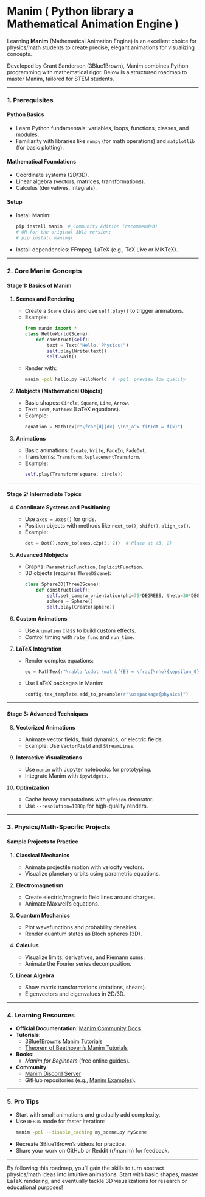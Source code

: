 # Manim ( Python library a Mathematical Animation Engine )

Learning **Manim** (Mathematical Animation Engine) is an excellent choice for physics/math students to 
create precise, elegant animations for visualizing concepts. 

Developed by Grant Sanderson (3Blue1Brown), Manim combines Python programming with mathematical rigor. 
Below is a structured roadmap to master Manim, tailored for STEM students.

---

### **1. Prerequisites**

#### **Python Basics**

- Learn Python fundamentals: variables, loops, functions, classes, and modules.
- Familiarity with libraries like `numpy` (for math operations) and `matplotlib` (for basic plotting).

#### **Mathematical Foundations**

- Coordinate systems (2D/3D).
- Linear algebra (vectors, matrices, transformations).
- Calculus (derivatives, integrals).

#### **Setup**

- Install Manim:
  ```bash
  pip install manim  # Community Edition (recommended)
  # OR for the original 3b1b version:
  # pip install manimgl
  ```
- Install dependencies: FFmpeg, LaTeX (e.g., TeX Live or MiKTeX).

---

### **2. Core Manim Concepts**

#### **Stage 1: Basics of Manim**

1. **Scenes and Rendering**
   - Create a `Scene` class and use `self.play()` to trigger animations.
   - Example:
     ```python
     from manim import *
     class HelloWorld(Scene):
         def construct(self):
             text = Text("Hello, Physics!")
             self.play(Write(text))
             self.wait()
     ```
   - Render with:
     ```bash
     manim -pql hello.py HelloWorld  # -pql: preview low quality
     ```

2. **Mobjects (Mathematical Objects)**
   - Basic shapes: `Circle`, `Square`, `Line`, `Arrow`.
   - Text: `Text`, `MathTex` (LaTeX equations).
   - Example:
     ```python
     equation = MathTex(r"\frac{d}{dx} \int_a^x f(t)dt = f(x)")
     ```

3. **Animations**
   - Basic animations: `Create`, `Write`, `FadeIn`, `FadeOut`.
   - Transforms: `Transform`, `ReplacementTransform`.
   - Example:
     ```python
     self.play(Transform(square, circle))
     ```

---

#### **Stage 2: Intermediate Topics**
4. **Coordinate Systems and Positioning**
   - Use `axes = Axes()` for grids.
   - Position objects with methods like `next_to()`, `shift()`, `align_to()`.
   - Example:
     ```python
     dot = Dot().move_to(axes.c2p(3, 2))  # Place at (3, 2)
     ```

5. **Advanced Mobjects**
   - Graphs: `ParametricFunction`, `ImplicitFunction`.
   - 3D objects (requires `ThreeDScene`):
     ```python
     class Sphere3D(ThreeDScene):
         def construct(self):
             self.set_camera_orientation(phi=75*DEGREES, theta=30*DEGREES)
             sphere = Sphere()
             self.play(Create(sphere))
     ```

6. **Custom Animations**
   - Use `Animation` class to build custom effects.
   - Control timing with `rate_func` and `run_time`.

7. **LaTeX Integration**
   - Render complex equations:
     ```python
     eq = MathTex(r"\nabla \cdot \mathbf{E} = \frac{\rho}{\epsilon_0}")
     ```
   - Use LaTeX packages in Manim:
     ```python
     config.tex_template.add_to_preamble(r"\usepackage{physics}")
     ```

---

#### **Stage 3: Advanced Techniques**
8. **Vectorized Animations**
   - Animate vector fields, fluid dynamics, or electric fields.
   - Example: Use `VectorField` and `StreamLines`.

9. **Interactive Visualizations**
   - Use `manim` with Jupyter notebooks for prototyping.
   - Integrate Manim with `ipywidgets`.

10. **Optimization**
    - Cache heavy computations with `@frozen` decorator.
    - Use `--resolution=1080p` for high-quality renders.

---

### **3. Physics/Math-Specific Projects**
#### **Sample Projects to Practice**
1. **Classical Mechanics**
   - Animate projectile motion with velocity vectors.
   - Visualize planetary orbits using parametric equations.

2. **Electromagnetism**
   - Create electric/magnetic field lines around charges.
   - Animate Maxwell’s equations.

3. **Quantum Mechanics**
   - Plot wavefunctions and probability densities.
   - Render quantum states as Bloch spheres (3D).

4. **Calculus**
   - Visualize limits, derivatives, and Riemann sums.
   - Animate the Fourier series decomposition.

5. **Linear Algebra**
   - Show matrix transformations (rotations, shears).
   - Eigenvectors and eigenvalues in 2D/3D.

---

### **4. Learning Resources**
- **Official Documentation**: [Manim Community Docs](https://docs.manim.community/)
- **Tutorials**:
  - [3Blue1Brown’s Manim Tutorials](https://www.youtube.com/playlist?list=PL2B6OzTsMUrwo4hA3BBfS7ZR34K361Z8F)
  - [Theorem of Beethoven’s Manim Tutorials](https://www.youtube.com/c/TheoremofBeethoven)
- **Books**:
  - *Manim for Beginners* (free online guides).
- **Community**:
  - [Manim Discord Server](https://manim.community/discord/)
  - GitHub repositories (e.g., [Manim Examples](https://github.com/ManimCommunity/example-scenes)).

---

### **5. Pro Tips**
- Start with small animations and gradually add complexity.
- Use `DEBUG` mode for faster iteration:
  ```bash
  manim -pql --disable_caching my_scene.py MyScene
  ```
- Recreate 3Blue1Brown’s videos for practice.
- Share your work on GitHub or Reddit (r/manim) for feedback.

---

By following this roadmap, you’ll gain the skills to turn abstract physics/math ideas into intuitive 
animations. 
Start with basic shapes, master LaTeX rendering, and eventually tackle 3D visualizations for research or 
educational purposes!

